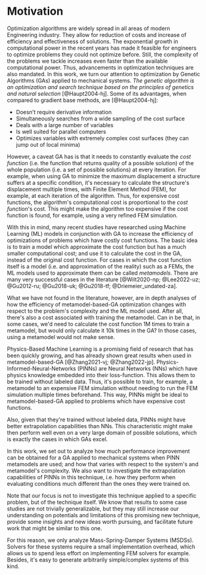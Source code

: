 # Motivation
Optimization algorithms are widely spread in all areas of modern Engineering industry.
They allow for reduction of costs and increase of efficiency and effectiveness of
solutions. The exponential growth in computational power in the recent years has
made it feasible for engineers to optimize problems they could not optimize
before. Still, the complexity of the problems we tackle increases even
faster than the available computational power. Thus, advancements in optimization
techniques are also mandated.
In this work, we turn our attention to optimization by Genetic Algorithms (GAs)
applied to mechanical systems. *The genetic algorithm is an optimization and search technique based on the principles of genetics and natural selection* [@Haupt2004-hj]. Some of its advantages, when compared to gradient base methods, are [@Haupt2004-hj]:
- Doesn’t require derivative information
- Simultaneously searches from a wide sampling of the cost surface
- Deals with a large number of variables
- Is well suited for parallel computers
- Optimizes variables with extremely complex cost surfaces (they can jump out of local minima)

However, a caveat GA has is that it needs to constantly evaluate the *cost
function* (i.e. the function that returns quality of a possible solution) of the
whole population (i.e. a set of possible solutions) at every iteration. For
example, when using GA to minimize the maximum displacement a structure suffers
at a specific condition, it's necessary to calculate the structure's
displacement multiple times, with Finite Element Method (FEM), for example, at each
iteration of the algorithm. Thus, for expensive cost functions, the algorithm's
computational cost is proportional to the *cost function*'s cost. This might
make the algorithm too expensive if the cost function is found, for example,
using a very refined FEM simulation.

With this in mind, many recent studies have researched using Machine Learning
(ML) models in conjunction with GA to increase the efficiency of optimizations
of problems which have costly cost functions. The basic idea is to train a model
which approximate the cost function but has a much smaller computational cost;
and use it to calculate the cost in the GA, instead of the original cost
function. For cases in which the cost function itself is a model (i.e. and
approximation of the reality) such as a FEMs, the ML models
used to approximate them can be called *metamodels*. There are many very
successful cases in the literature [@Wilt2020-np; @Lee2022-uz; @Gu2012-ru;
@Gu2018-uk; @Gu2018-tf; @Driemeier_undated-za].

What we have not found in the literature, however, are in depth analyses of how
the efficiency of metamodel-based-GA optimization changes with respect to the problem's complexity and the ML model used.
After all, there's also a cost associated with training the metamodel. Can in be that, in some cases, we'd need to calculate the cost function $1$M times to train a metamodel, but would only calculate it $10$k times in the GA? In those cases, using a metamodel would not make sense.

Physics-Based Machine Learning is a promising field of research that has been quickly growing,
and has already shown great results when used in metamodel-based-GA [@Zhang2021-vj; @Zhang2022-jp]. Physics-Informed-Neural-Networks (PINNs) are
Neural Networks (NNs) which have physics knowledge embedded into their loss-function. This allows them to be trained without labeled data. Thus, it's possible to train, for example, a metamodel to an expensive FEM simulation without needing to run the FEM simulation multiple times beforehand. This way, PINNs might be ideal to metamodel-based-GA applied to problems which have expensive cost functions.

Also, given that they're trained without labeled data, PINNs might have better extrapolation capabilities than NNs. This characteristic might make then perform well even on a very large domain of possible solutions, which is exactly the cases in which GAs excel.

In this work, we set out to analyze how much performance improvement can be obtained for a GA applied to mechanical systems when PINN metamodels are used; and how that varies with respect to the system's and metamodel's complexity. We also want to investigate the extrapolation capabilities of PINNs in this technique, i.e. how they perform when evaluating conditions much different than the ones they were trained on.

Note that our focus is not to investigate this technique applied to a specific problem, but of the technique itself. We know that results to some case studies are not trivially generalizable, but they may still increase our understanding on potentials and limitations of this promising new technique, provide some insights and new ideas worth pursuing, and facilitate future work that might be similar to this one.

For this reason, we only analyze Mass-Spring-Damper Systems (MSDSs). Solvers for these systems require a small implementation overhead, which allows us to spend less effort on implementing FEM solvers for example. Besides, it's easy to generate arbitrarily simple/complex systems of this kind.
